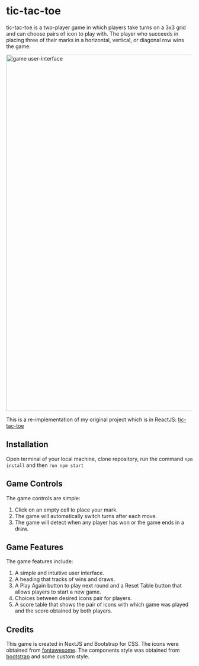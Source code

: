 # tic-tac-toe

tic-tac-toe is a two-player game in which players take turns on a 3x3 grid and can choose pairs of icon to play with. 
The player who succeeds in placing three of their marks in a horizontal, vertical, or diagonal row wins the game.

   <img width="960" alt="game user-interface" src="https://github.com/chauhanshilpa/tic-tac-toe/assets/101130846/2cd87d2d-7ba3-4567-9533-28dd256e7b04">
 
 This is a re-implementation of my original project which is in ReactJS: [tic-tac-toe](https://github.com/chauhanshilpa/tic-tac-toe)

## Installation

 Open terminal of your local machine, clone repository, run the command `npm install` and  then `run npm start`

## Game Controls

The game controls are simple:

1) Click on an empty cell to place your mark.
2) The game will automatically switch turns after each move.
3) The game will detect when any player has won or the game ends in a draw.

## Game Features

The game features include:

1) A simple and intuitive user interface.
2) A heading that tracks of wins and draws.
3) A Play Again button to play next round and a Reset Table button that allows players to start a new game.
4) Choices between desired icons pair for players.
5) A score table that shows the pair of icons with which game was played and the score obtained by both players.

## Credits

This game is created in NextJS and Bootstrap for CSS. The icons were obtained from [fontawesome](https://fontawesome.com/). The components style was obtained from [bootstrap](https://getbootstrap.com/) and some custom style.

